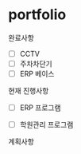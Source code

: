 # portfolio

완료사항
- [ ] CCTV
- [ ] 주차차단기
- [ ] ERP 베이스

현재 진행사항
- [ ] ERP 프로그램
- [ ] 학원관리 프로그램


계획사항
